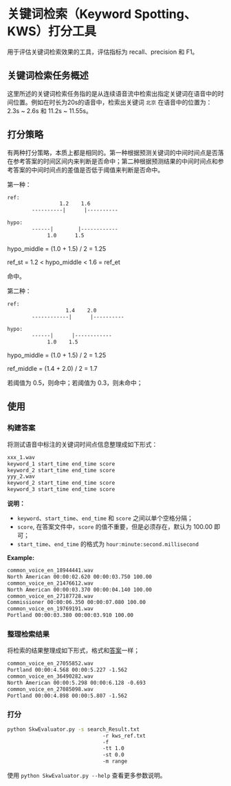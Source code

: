 # 关键词检索（Keyword Spotting、KWS）打分工具
用于评估关键词检索效果的工具，评估指标为 recall、precision 和 F1。

## 关键词检索任务概述
这里所述的关键词检索任务指的是从连续语音流中检索出指定关键词在语音中的时间位置。例如在时长为20s的语音中，检索出关键词 `北京` 在语音中的位置为：2.3s ~ 2.6s 和 11.2s ~ 11.55s。

## 打分策略
有两种打分策略，本质上都是相同的。第一种根据预测关键词的中间时间点是否落在参考答案的时间区间内来判断是否命中；第二种根据预测结果的中间时间点和参考答案的中间时间点的差值是否低于阈值来判断是否命中。

第一种：
```txt
ref:
                 1.2    1.6
        ----------|      |----------

hypo:  
        ------|        |------------
             1.0      1.5
```
hypo_middle = (1.0 + 1.5) / 2 = 1.25

ref_st = 1.2 < hypo_middle < 1.6 = ref_et

命中。

第二种：
```txt
ref:
                   1.4    2.0
        ------------|      |----------

hypo:  
        ------|      |------------
             1.0    1.5
```
hypo_middle = (1.0 + 1.5) / 2 = 1.25

ref_middle = (1.4 + 2.0) / 2 = 1.7

若阈值为 0.5，则命中；若阈值为 0.3，则未命中；


## 使用
### 构建答案
将测试语音中标注的关键词时间点信息整理成如下形式：
```txt
xxx_1.wav
keyword_1 start_time end_time score
keyword_2 start_time end_time score
yyy_2.wav
keyword_2 start_time end_time score
keyword_3 start_time end_time score
```

**说明：** 
- `keyword`、`start_time`、`end_time` 和 `score` 之间以单个空格分隔；
- `score`, 在答案文件中，`score` 的值不重要，但是必须存在，默认为 100.00 即可；
- `start_time`、`end_time` 的格式为 `hour:minute:second.millisecond`

**Example:**
```txt
common_voice_en_18944441.wav
North American 00:00:02.620 00:00:03.750 100.00
common_voice_en_21476612.wav
North American 00:00:03.370 00:00:04.140 100.00
common_voice_en_27187728.wav
Commissioner 00:00:06.350 00:00:07.080 100.00
common_voice_en_19769191.wav
Portland 00:00:03.380 00:00:03.910 100.00
```

### 整理检索结果
将检索的结果整理成如下形式，格式和[答案](#构建答案)一样；
```txt
common_voice_en_27055852.wav
Portland 00:00:4.568 00:00:5.227 -1.562
common_voice_en_36490282.wav
North American 00:00:5.298 00:00:6.128 -0.693
common_voice_en_27085098.wav
Portland 00:00:4.898 00:00:5.807 -1.562
```

### 打分
```sh
python SkwEvaluator.py -s search_Result.txt 
                               -r kws_ref.txt 
                               -f
                               -tt 1.0
                               -st 0.0
                               -m range
```

使用 `python SkwEvaluator.py --help` 查看更多参数说明。

